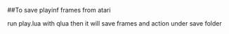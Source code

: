 ##To save playinf frames from atari

run play.lua with qlua then it will save frames and action under save folder
